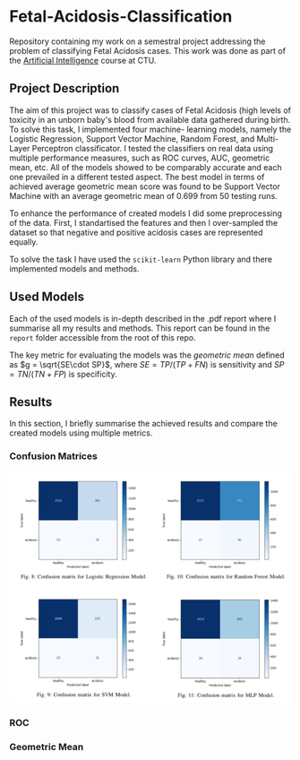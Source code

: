 # Fetal-Acidosis-Classification
Repository containing my work on a semestral project addressing the problem of classifying Fetal Acidosis cases. This work was done as part of the [Artificial Intelligence](https://moodle.fel.cvut.cz/local/kos/pages/course/info.php?code=B3M33UI&semester=B162) course at CTU.

## Project Description
The aim of this project was to classify cases of Fetal Acidosis (high levels of toxicity in an unborn baby's blood from available data gathered during birth. To solve this task, I implemented four machine-
learning models, namely the Logistic Regression, Support Vector Machine, Random Forest, and Multi-Layer Perceptron classificator. I tested the classifiers on real data using multiple performance measures, such as 
ROC curves, AUC, geometric mean, etc. All of the models showed to be comparably accurate and each one prevailed in a different tested aspect. The best model in terms of achieved average geometric mean score was 
found to be Support Vector Machine with an average geometric mean of 0.699 from 50 testing runs.

To enhance the performance of created models I did some preprocessing of the data. First, I standartised the features and then I over-sampled the dataset so that negative and positive acidosis cases are 
represented equally.

To solve the task I have used the `scikit-learn` Python library and there implemented models and methods.

## Used Models
Each of the used models is in-depth described in the .pdf report where I summarise all my results and methods. This report can be found in the `report` folder accessible from the root of this repo.

The key metric for evaluating the models was the *geometric mean* defined as $g = \sqrt{SE\cdot SP}$, where $SE = TP/(TP+FN)$ is sensitivity and $SP = TN/(TN+FP)$ is specificity.  

## Results
In this section, I briefly summarise the achieved results and compare the created models using multiple metrics.

### Confusion Matrices
![Comparison of Confusion Matrices for Individual Models](figs/conf_matrices.png)

### ROC

### Geometric Mean
